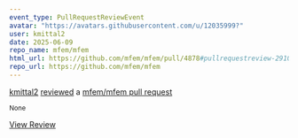 ```yaml
---
event_type: PullRequestReviewEvent
avatar: "https://avatars.githubusercontent.com/u/12035999?"
user: kmittal2
date: 2025-06-09
repo_name: mfem/mfem
html_url: https://github.com/mfem/mfem/pull/4878#pullrequestreview-2910835511
repo_url: https://github.com/mfem/mfem
---
```


<a href='https://github.com/kmittal2' target='_blank'>kmittal2</a> <a href='https://github.com/mfem/mfem/pull/4878#pullrequestreview-2910835511' target='_blank'>reviewed</a> a <a href='https://github.com/mfem/mfem/pull/4878' target='_blank'>mfem/mfem pull request</a>

<small>None</small>

<a href='https://github.com/mfem/mfem/pull/4878#pullrequestreview-2910835511' target='_blank'>View Review</a>